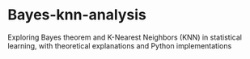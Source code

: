 # Bayes-knn-analysis
Exploring Bayes theorem and K-Nearest Neighbors (KNN) in statistical learning, with theoretical explanations and Python implementations
